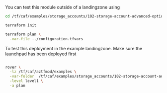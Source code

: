 You can test this module outside of a landingzone using

```bash
cd /tf/caf/examples/storage_accounts/102-storage-account-advanced-options/standalone

terraform init

terraform plan \
  -var-file ../configuration.tfvars 

```

To test this deployment in the example landingzone. Make sure the launchpad has been deployed first

```bash

rover \
  -lz /tf/caf/aztfmod/examples \
  -var-folder  /tf/caf/examples/storage_accounts/102-storage-account-advanced-options/ \
  -level level1 \
  -a plan

```